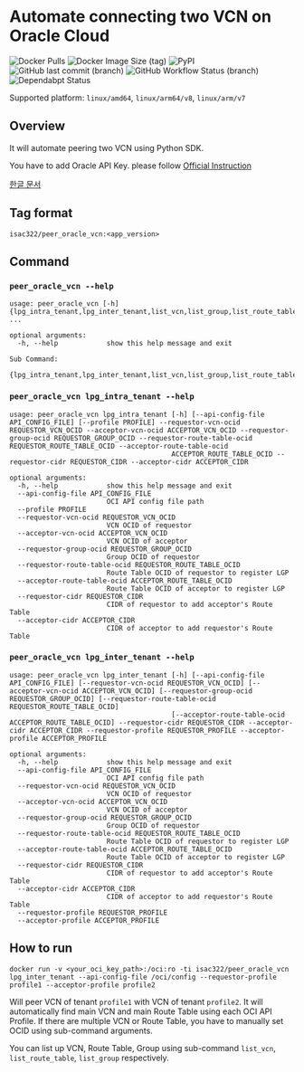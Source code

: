 # Automate connecting two VCN on Oracle Cloud

![Docker Pulls](https://img.shields.io/docker/pulls/isac322/peer_oracle_vcn?logo=docker&style=flat-square)
![Docker Image Size (tag)](https://img.shields.io/docker/image-size/isac322/peer_oracle_vcn/latest?logo=docker&style=flat-square)
![PyPI](https://img.shields.io/pypi/v/oci?label=oci&logo=python&style=flat-square)
![GitHub last commit (branch)](https://img.shields.io/github/last-commit/isac322/docker_image_deluged/master?logo=github&style=flat-square)
![GitHub Workflow Status (branch)](https://img.shields.io/github/workflow/status/isac322/docker_image_deluged/ci/master?logo=github&style=flat-square)
![Dependabpt Status](https://flat.badgen.net/github/dependabot/isac322/docker_image_deluged?icon=github)

Supported platform: `linux/amd64`, `linux/arm64/v8`, `linux/arm/v7`

## Overview

It will automate peering two VCN using Python SDK.

You have to add Oracle API Key. please follow [Official Instruction](https://docs.oracle.com/en-us/iaas/Content/API/Concepts/apisigningkey.htm#Required_Keys_and_OCIDs)

[한글 문서](https://velog.io/@isac322/%EC%98%A4%EB%9D%BC%ED%81%B4-%ED%81%B4%EB%9D%BC%EC%9A%B0%EB%93%9C%EC%97%90%EC%84%9C-%EA%B3%84%EC%A0%95%EA%B0%84-%EB%84%A4%ED%8A%B8%EC%9B%8C%ED%81%AC-%EA%B3%B5%EC%9C%A0-%EC%9E%90%EB%8F%99%ED%99%94)

## Tag format

`isac322/peer_oracle_vcn:<app_version>`

## Command

### `peer_oracle_vcn --help`

```
usage: peer_oracle_vcn [-h] {lpg_intra_tenant,lpg_inter_tenant,list_vcn,list_group,list_route_table} ...

optional arguments:
  -h, --help            show this help message and exit

Sub Command:
  {lpg_intra_tenant,lpg_inter_tenant,list_vcn,list_group,list_route_table}
```

### `peer_oracle_vcn lpg_intra_tenant --help`

```
usage: peer_oracle_vcn lpg_intra_tenant [-h] [--api-config-file API_CONFIG_FILE] [--profile PROFILE] --requestor-vcn-ocid REQUESTOR_VCN_OCID --acceptor-vcn-ocid ACCEPTOR_VCN_OCID --requestor-group-ocid REQUESTOR_GROUP_OCID --requestor-route-table-ocid REQUESTOR_ROUTE_TABLE_OCID --acceptor-route-table-ocid
                                        ACCEPTOR_ROUTE_TABLE_OCID --requestor-cidr REQUESTOR_CIDR --acceptor-cidr ACCEPTOR_CIDR

optional arguments:
  -h, --help            show this help message and exit
  --api-config-file API_CONFIG_FILE
                        OCI API config file path
  --profile PROFILE
  --requestor-vcn-ocid REQUESTOR_VCN_OCID
                        VCN OCID of requestor
  --acceptor-vcn-ocid ACCEPTOR_VCN_OCID
                        VCN OCID of acceptor
  --requestor-group-ocid REQUESTOR_GROUP_OCID
                        Group OCID of requestor
  --requestor-route-table-ocid REQUESTOR_ROUTE_TABLE_OCID
                        Route Table OCID of requestor to register LGP
  --acceptor-route-table-ocid ACCEPTOR_ROUTE_TABLE_OCID
                        Route Table OCID of acceptor to register LGP
  --requestor-cidr REQUESTOR_CIDR
                        CIDR of requestor to add acceptor's Route Table
  --acceptor-cidr ACCEPTOR_CIDR
                        CIDR of acceptor to add requestor's Route Table
```

### `peer_oracle_vcn lpg_inter_tenant --help`

```
usage: peer_oracle_vcn lpg_inter_tenant [-h] [--api-config-file API_CONFIG_FILE] [--requestor-vcn-ocid REQUESTOR_VCN_OCID] [--acceptor-vcn-ocid ACCEPTOR_VCN_OCID] [--requestor-group-ocid REQUESTOR_GROUP_OCID] [--requestor-route-table-ocid REQUESTOR_ROUTE_TABLE_OCID]
                                        [--acceptor-route-table-ocid ACCEPTOR_ROUTE_TABLE_OCID] --requestor-cidr REQUESTOR_CIDR --acceptor-cidr ACCEPTOR_CIDR --requestor-profile REQUESTOR_PROFILE --acceptor-profile ACCEPTOR_PROFILE

optional arguments:
  -h, --help            show this help message and exit
  --api-config-file API_CONFIG_FILE
                        OCI API config file path
  --requestor-vcn-ocid REQUESTOR_VCN_OCID
                        VCN OCID of requestor
  --acceptor-vcn-ocid ACCEPTOR_VCN_OCID
                        VCN OCID of acceptor
  --requestor-group-ocid REQUESTOR_GROUP_OCID
                        Group OCID of requestor
  --requestor-route-table-ocid REQUESTOR_ROUTE_TABLE_OCID
                        Route Table OCID of requestor to register LGP
  --acceptor-route-table-ocid ACCEPTOR_ROUTE_TABLE_OCID
                        Route Table OCID of acceptor to register LGP
  --requestor-cidr REQUESTOR_CIDR
                        CIDR of requestor to add acceptor's Route Table
  --acceptor-cidr ACCEPTOR_CIDR
                        CIDR of acceptor to add requestor's Route Table
  --requestor-profile REQUESTOR_PROFILE
  --acceptor-profile ACCEPTOR_PROFILE
```

## How to run

`docker run -v <your_oci_key_path>:/oci:ro -ti isac322/peer_oracle_vcn lpg_inter_tenant --api-config-file /oci/config --requestor-profile profile1 --acceptor-profile profile2`

Will peer VCN of tenant `profile1` with VCN of tenant `profile2`. It will automatically find main VCN and main Route Table using each OCI API Profile.
If there are multiple VCN or Route Table, you have to manually set OCID using sub-command arguments.

You can list up VCN, Route Table, Group using sub-command `list_vcn`, `list_route_table`, `list_group` respectively.
